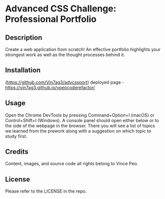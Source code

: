 # Advanced CSS Challenge: Professional Portfolio

## Description

Create a web application from scratch! An effective portfolio highlights your strongest work as well as the thought processes behind it.

## Installation

(https://github.com/Vin7ag3/advcssport)
deployed page - https://vin7ag3.github.io/vpeocoderefactor/

## Usage

Open the Chrome DevTools by pressing Command+Option+I (macOS) or Control+Shift+I (Windows). A console panel should open either below or to the side of the webpage in the browser. There you will see a list of topics we learned from the prework along with a suggestion on which topic to study first.

## Credits

Content, images, and source code all rights belong to Vince Peo.  

## License

Please refer to the LICENSE in the repo.
